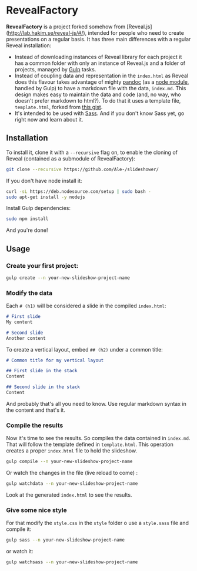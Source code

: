 # RevealFactory
**RevealFactory** is a project forked somehow from [Reveal.js] (http://lab.hakim.se/reveal-js/#/), intended for people who need to create presentations on a regular basis. 
It has three main differences with a regular Reveal installation:
* Instead of downloading instances of Reveal library for each project it has a common folder with only an instance of Reveal.js and a folder of projects, managed by [Gulp](http://gulpjs.com/) tasks. 
* Instead of coupling data and representation in the `index.html` as Reveal does this flavour takes advantage of mighty [pandoc](http://pandoc.org/) (as a [node module](https://www.npmjs.com/package/gulp-pandoc), handled by Gulp) to have a markdown file with the data, `index.md`. This design makes easy to maintain the data and code (and, no way, who doesn't prefer markdown to html?). To do that it uses a template file, `template.html`, forked from [this gist](https://gist.github.com/aaronwolen/5017084).
* It's intended to be used with [Sass](http://sass-lang.com/). And if you don't know Sass yet, go right now and learn about it.

## Installation
To install it, clone it with a `--recursive` flag on, to enable the cloning of Reveal (contained as a submodule of RevealFactory):
```sh
git clone --recursive https://github.com/Ale-/slideshower/
```
If you don't have node install it:
```sh
curl -sL https://deb.nodesource.com/setup | sudo bash -
sudo apt-get install -y nodejs
```
Install Gulp dependencies:
```sh
sudo npm install
```
And you're done!


## Usage

### Create your first project:
```sh
gulp create --n your-new-slideshow-project-name
```

### Modify the data

Each `# (h1)` will be considered a slide in the compiled `index.html`:
```md
# First slide
My content

# Second slide
Another content
```
To create a vertical layout, embed `## (h2)` under a common title:
```md
# Common title for my vertical layout

## First slide in the stack
Content

## Second slide in the stack
Content
```
And probably that's all you need to know. Use regular markdown syntax in the content and that's it.

### Compile the results

Now it's time to see the results. So compiles the data contained in `index.md`. That will follow the template defined in `template.html`. This operation creates a proper `index.html` file to hold the slideshow.
```sh
gulp compile --n your-new-slideshow-project-name
```
Or watch the changes in the file (live reload to come) :
```sh
gulp watchdata --n your-new-slideshow-project-name
```
Look at the generated `index.html` to see the results.

### Give some nice style

For that modify the `style.css` in the `style` folder o use a `style.sass` file and compile it: 
```sh
gulp sass --n your-new-slideshow-project-name
```
or watch it:

```sh
gulp watchsass --n your-new-slideshow-project-name
```
